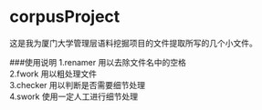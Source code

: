 # corpusProject
这是我为厦门大学管理层语料挖掘项目的文件提取所写的几个小文件。

###使用说明
1.renamer 用以去除文件名中的空格   
2.fwork 用以粗处理文件   
3.checker 用以判断是否需要细节处理   
4.swork 使用一定人工进行细节处理   
